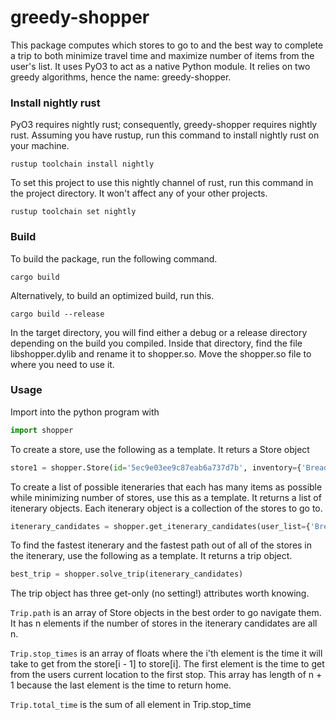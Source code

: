 # greedy-shopper

This package computes which stores to go to and the best way to complete a trip to both minimize travel time and maximize number of items from the user's list. It uses PyO3 to act as a native Python module. It relies on two greedy algorithms, hence the name: greedy-shopper.

### Install nightly rust

PyO3 requires nightly rust; consequently, greedy-shopper requires nightly rust. Assuming you have rustup, run this command to install nightly rust on your machine.

`rustup toolchain install nightly`

To set this project to use this nightly channel of rust, run this command in the project directory. It won't affect any of your other projects.

`rustup toolchain set nightly`

### Build

To build the package, run the following command.

`cargo build`

Alternatively, to build an optimized build, run this.

`cargo build --release`

In the target directory, you will find either a debug or a release directory depending on the build you compiled. Inside that directory, find the file libshopper.dylib and rename it to shopper.so. Move the shopper.so file to where you need to use it.

### Usage

Import into the python program with

```python
import shopper
```

To create a store, use the following as a template. It returs a Store object

```python
store1 = shopper.Store(id='5ec9e03ee9c87eab6a737d7b', inventory={'Bread', 'Toilet Paper'})
```

To create a list of possible iteneraries that each has many items as possible while minimizing number of stores, use this as a template. It returns a list of itenerary objects. Each itenerary object is a collection of the stores to go to.

```python
itenerary_candidates = shopper.get_itenerary_candidates(user_list={'Bread', 'Milk'}, stores_py=[store1, store2])
```

To find the fastest itenerary and the fastest path out of all of the stores in the itenerary, use the following as a template. It returns a trip object.

```python
best_trip = shopper.solve_trip(itenerary_candidates)
```

The trip object has three get-only (no setting!) attributes worth knowing.

`Trip.path` is an array of Store objects in the best order to go navigate them. It has n elements if the number of stores in the itenerary candidates are all n.

`Trip.stop_times` is an array of floats where the i'th element is the time it will take to get from the store[i - 1] to store[i]. The first element is the time to get from the users current location to the first stop. This array has length of n + 1 because the last element is the time to return home.

`Trip.total_time` is the sum of all element in Trip.stop_time